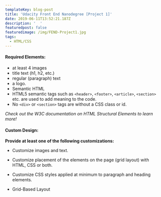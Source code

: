 ```yaml
---
templateKey: blog-post
title: 'Udacity Front End Nanodegree [Project 1]'
date: 2019-06-11T13:52:21.187Z
description: '  '
featuredpost: false
featuredimage: /img/FEND-Project1.jpg
tags:
  - HTML/CSS
---
```

#### Required Elements:

- at least 4 images
- title text (h1, h2, etc.)
- regular (paragraph) text
- a logo.
- Semantic HTML
- HTML5 semantic tags such as `<header>`, `<footer>`, `<article>`, `<section>` etc. are used to add meaning to the code.
- No `<div>` or `<section>` tags are without a CSS class or id.

_Check out the W3C documentation on HTML Structural Elements to learn more!_

#### Custom Design:

**Provide at least one of the following customizations:**

- Customize images and text.

- Customize placement of the elements on the page (grid layout) with HTML, CSS or both.

- Customize CSS styles applied at minimum to paragraph and heading elements.

- Grid-Based Layout
